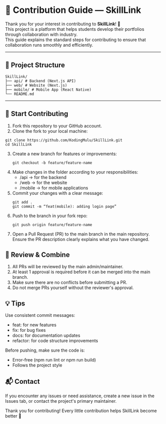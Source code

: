 # 🫱 Contribution Guide — SkillLink

Thank you for your interest in contributing to **SkillLink**! 🎉  
This project is a platform that helps students develop their portfolios through collaboration with industry.  
This guide explains the standard steps for contributing to ensure that collaboration runs smoothly and efficiently.

---

## 🧩 Project Structure
```
SkillLink/
├── api/ # Backend (Next.js API)
├── web/ # Website (Next.js)
├── mobile/ # Mobile App (React Native)
└── README.md
```

---

## 🚀 Start Contributing
1. Fork this repository to your GitHub account.
2. Clone the fork to your local machine:
  ```
  git clone https://github.com/KodingMulu/SkillLink.git
  cd SkillLink
  ```
3. Create a new branch for features or improvements:
   ```
   git checkout -b feature/feature-name
   ```
4. Make changes in the folder according to your responsibilities:
   - /api → for the backend
   - /web → for the website
   - /mobile → for mobile applications
5. Commit your changes with a clear message:
   ```
   git add .
   git commit -m “feat(mobile): adding login page”
   ```
7. Push to the branch in your fork repo:
   ```
   git push origin feature/feature-name
   ```
8. Open a Pull Request (PR) to the main branch in the main repository.
   Ensure the PR description clearly explains what you have changed.

## 🔎 Review & Combine
1. All PRs will be reviewed by the main admin/maintainer.
2. At least 1 approval is required before it can be merged into the main branch.
3. Make sure there are no conflicts before submitting a PR.
4. Do not merge PRs yourself without the reviewer's approval.

## 💡 Tips
Use consistent commit messages:
- feat: for new features
- fix: for bug fixes
- docs: for documentation updates
- refactor: for code structure improvements

Before pushing, make sure the code is:
- Error-free (npm run lint or npm run build)
- Follows the project style

## 📬 Contact
If you encounter any issues or need assistance,
create a new issue in the Issues tab, or contact the project's primary maintainer.

Thank you for contributing!
Every little contribution helps SkillLink become better 🚀
